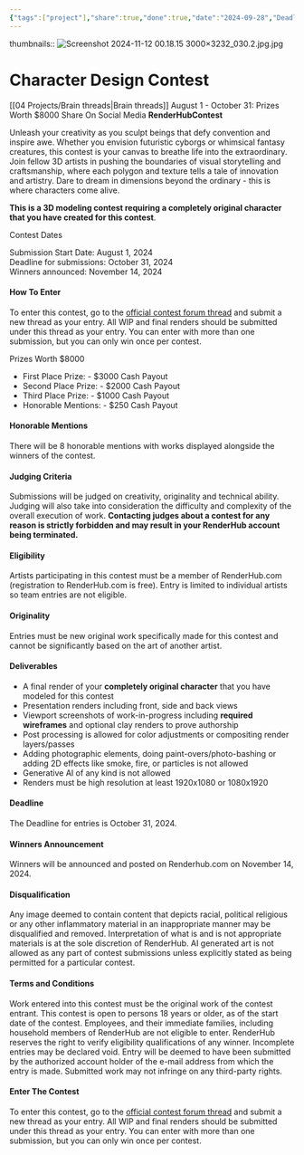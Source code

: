 ```yaml
---
{"tags":["project"],"share":true,"done":true,"date":"2024-09-28","Deadline":"2024-10-31","URL":"https://www.renderhub.com/forum/8449/brain-threads","time":86,"cover":"[[Screenshot 2024-11-12 00.18.15 3000×3232_030.2.jpg.jpg]]","dg-publish":true,"permalink":"/04-projects/done/character-design-contest/","dgPassFrontmatter":true,"noteIcon":"","created":"2025-01-21T01:20:16.859+10:00","updated":"2025-01-31T13:49:07.867+10:00"}
---
```


thumbnails:: ![Screenshot 2024-11-12 00.18.15 3000×3232_030.2.jpg.jpg](/img/user/99/Embeds/Screenshot%202024-11-12%2000.18.15%203000%C3%973232_030.2.jpg.jpg)

# Character Design Contest  
[[04 Projects/Brain threads\|Brain threads]]
August 1 - October 31: Prizes Worth $8000
Share On Social Media **RenderHubContest**

Unleash your creativity as you sculpt beings that defy convention and inspire awe. Whether you envision futuristic cyborgs or whimsical fantasy creatures, this contest is your canvas to breathe life into the extraordinary. Join fellow 3D artists in pushing the boundaries of visual storytelling and craftsmanship, where each polygon and texture tells a tale of innovation and artistry. Dare to dream in dimensions beyond the ordinary - this is where characters come alive.

**This is a 3D modeling contest requiring a completely original character that you have created for this contest**.

Contest Dates

Submission Start Date: August 1, 2024  
Deadline for submissions: October 31, 2024  
Winners announced: November 14, 2024

#### How To Enter
To enter this contest, go to the [official contest forum thread](https://www.renderhub.com/forum/character-design-contest) and submit a new thread as your entry. All WIP and final renders should be submitted under this thread as your entry. You can enter with more than one submission, but you can only win once per contest.

Prizes Worth $8000
- First Place Prize: -  $3000 Cash Payout
- Second Place Prize: -  $2000 Cash Payout
- Third Place Prize: -  $1000 Cash Payout
- Honorable Mentions: -  $250 Cash Payout
#### Honorable Mentions
There will be 8 honorable mentions with works displayed alongside the winners of the contest.
#### Judging Criteria
Submissions will be judged on creativity, originality and technical ability. Judging will also take into consideration the difficulty and complexity of the overall execution of work.
**Contacting judges about a contest for any reason is strictly forbidden and may result in your RenderHub account being terminated.**
#### Eligibility
Artists participating in this contest must be a member of RenderHub.com (registration to RenderHub.com is free). Entry is limited to individual artists so team entries are not eligible.
#### Originality
Entries must be new original work specifically made for this contest and cannot be significantly based on the art of another artist.
#### Deliverables
-   A final render of your **completely original character** that you have modeled for this contest
-   Presentation renders including front, side and back views
-   Viewport screenshots of work-in-progress including **required wireframes** and optional clay renders to prove authorship
-   Post processing is allowed for color adjustments or compositing render layers/passes
-   Adding photographic elements, doing paint-overs/photo-bashing or adding 2D effects like smoke, fire, or particles is not allowed
-   Generative AI of any kind is not allowed
-   Renders must be high resolution at least 1920x1080 or 1080x1920
#### Deadline
The Deadline for entries is October 31, 2024.
#### Winners Announcement
Winners will be announced and posted on Renderhub.com on November 14, 2024.
#### Disqualification
Any image deemed to contain content that depicts racial, political religious or any other inflammatory material in an inappropriate manner may be disqualified and removed. Interpretation of what is and is not appropriate materials is at the sole discretion of RenderHub. AI generated art is not allowed as any part of contest submissions unless explicitly stated as being permitted for a particular contest.
#### Terms and Conditions
Work entered into this contest must be the original work of the contest entrant. This contest is open to persons 18 years or older, as of the start date of the contest. Employees, and their immediate families, including household members of RenderHub are not eligible to enter. RenderHub reserves the right to verify eligibility qualifications of any winner. Incomplete entries may be declared void. Entry will be deemed to have been submitted by the authorized account holder of the e-mail address from which the entry is made. Submitted work may not infringe on any third-party rights.
#### Enter The Contest
To enter this contest, go to the [official contest forum thread](https://www.renderhub.com/forum/character-design-contest) and submit a new thread as your entry. All WIP and final renders should be submitted under this thread as your entry. You can enter with more than one submission, but you can only win once per contest.

